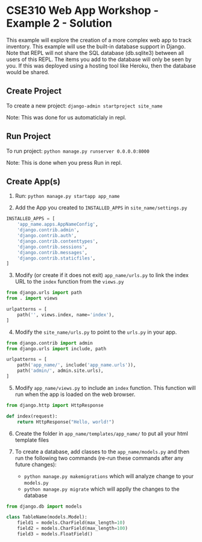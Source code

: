 # CSE310 Web App Workshop - Example 2 - Solution

This example will explore the creation of a more complex web app to track inventory.  This example will use the built-in database support in Django.  Note that REPL will not share the SQL database (db.sqlite3) between all users of this REPL.  The items you add to the database will only be seen by you.  If this was deployed using a hosting tool like Heroku, then the database would be shared.

## Create Project

To create a new project: `django-admin startproject site_name`

Note: This was done for us automaticlaly in repl.

## Run Project

To run project: `python manage.py runserver 0.0.0.0:8000`

Note: This is done when you press Run in repl.

## Create App(s)

1. Run: `python manage.py startapp app_name`

2. Add the App you created to `INSTALLED_APPS` in `site_name/settings.py`

```python
INSTALLED_APPS = [
    'app_name.apps.AppNameConfig',
    'django.contrib.admin',
    'django.contrib.auth',
    'django.contrib.contenttypes',
    'django.contrib.sessions',
    'django.contrib.messages',
    'django.contrib.staticfiles',
]
```

3. Modify (or create if it does not exit) `app_name/urls.py` to link the index URL to the `index` function from the `views.py`

```python
from django.urls import path
from . import views

urlpatterns = [
    path('', views.index, name='index'),
]
```

4. Modify the `site_name/urls.py` to point to the `urls.py` in your app.

```python
from django.contrib import admin
from django.urls import include, path

urlpatterns = [
    path('app_name/', include('app_name.urls')),
    path('admin/', admin.site.urls),
]
```

5. Modify `app_name/views.py` to include an `index` function.  This function will run when the app is loaded on the web browser.

```python
from django.http import HttpResponse

def index(request):
    return HttpResponse("Hello, world!")
```

6. Create the folder in `app_name/templates/app_name/` to put all your html template files

7. To create a database, add classes to the `app_name/models.py` and then run the following two commands (re-run these commands after any future changes): 
    * `python manage.py makemigrations` which will analyze change to your `models.py`
    * `python manage.py migrate` which will applly the changes to the database

```python
from django.db import models

class TableName(models.Model):
    field1 = models.CharField(max_length=10)
    field2 = models.CharField(max_length=100)
    field3 = models.FloatField()
```

